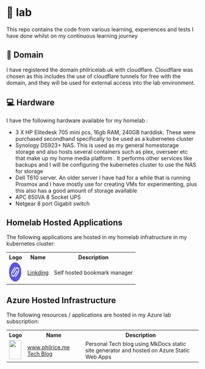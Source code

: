 # :wrench: lab
This repo contains the code from various learning, experiences and tests I have done whilst on my continuous learning journey


## :link: Domain
I have registered the domain philricelab.uk with cloudflare.
Cloudflare was chosen as this includes the use of cloudflare tunnels for free with the domain, and they will be used for external access into the lab environment.

## :computer: Hardware
I have the following hardware available for my homelab :

 - 3 X HP Elitedesk 705 mini pcs, 16gb RAM, 240GB harddisk. These were purchased secondhand specifically to be used as a kubernetes cluster
 - Synology DS923+ NAS. This is used as my general homestorage storage and also hosts several containers such as plex, overseer etc that make up my home media platform . It performs other services like backups and I will be configuring the kubernetes cluster to use the NAS for storage
 - Dell T610 server. An older server I have had for a while that is running Proxmox and I have mostly use for creating VMs for experimenting, plus this also has a good amount of storage available
 - APC 650VA 8 Socket UPS 
 - Netgear 8 port Gigabit switch

## Homelab Hosted Applications
The following applications are hosted in my homelab infratructure in my kubernetes cluster:

<table>
    <tr>
        <th>Logo</th>
        <th>Name</th>
        <th>Description</th>
    </tr>
    <tr>
        <td><img width="32" src="https://github.com/sissbruecker/linkding/blob/master/assets/logo.svg" height="50"></td>
        <td><a href="https://linkding.link">Linkding</a></td>
        <td>Self hosted bookmark manager</td>
    </tr>
</table>

## Azure Hosted Infrastructure
The following resources / applications are hosted in my Azure lab subscription:
<table>
    <tr>
        <th>Logo</th>
        <th>Name</th>
        <th>Description</th>
    </tr>
    <tr>
        <td><img width="32" src="" height="50"></td>
        <td><a href="https://www.philrice.me">www.philrice.me Tech Blog</a></td>
        <td>Personal Tech blog using MkDocs static site generator and  hosted on Azure Static Web Apps</td>
    </tr>
</table>
